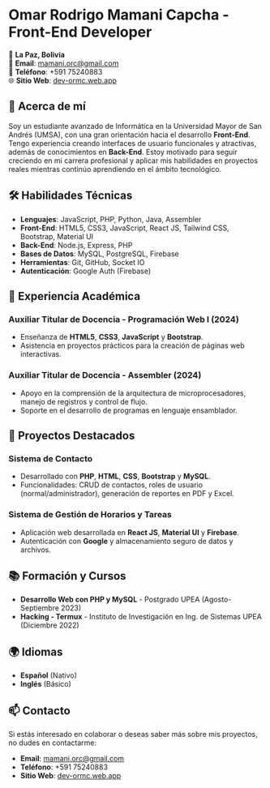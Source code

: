 # Omar Rodrigo Mamani Capcha - Front-End Developer

📍 **La Paz, Bolivia**  
📧 **Email**: mamani.orc@gmail.com  
📱 **Teléfono**: +591 75240883  
🌐 **Sitio Web**: [dev-ormc.web.app](https://dev-ormc.web.app)

## 👋 Acerca de mí

Soy un estudiante avanzado de Informática en la Universidad Mayor de San Andrés (UMSA), con una gran orientación hacia el desarrollo **Front-End**. Tengo experiencia creando interfaces de usuario funcionales y atractivas, además de conocimientos en **Back-End**. Estoy motivado para seguir creciendo en mi carrera profesional y aplicar mis habilidades en proyectos reales mientras continúo aprendiendo en el ámbito tecnológico.

## 🛠️ Habilidades Técnicas

- **Lenguajes**: JavaScript, PHP, Python, Java, Assembler
- **Front-End**: HTML5, CSS3, JavaScript, React JS, Tailwind CSS, Bootstrap, Material UI
- **Back-End**: Node.js, Express, PHP
- **Bases de Datos**: MySQL, PostgreSQL, Firebase
- **Herramientas**: Git, GitHub, Socket IO
- **Autenticación**: Google Auth (Firebase)

## 💼 Experiencia Académica

### Auxiliar Titular de Docencia - Programación Web I (2024)
- Enseñanza de **HTML5**, **CSS3**, **JavaScript** y **Bootstrap**.
- Asistencia en proyectos prácticos para la creación de páginas web interactivas.

### Auxiliar Titular de Docencia - Assembler (2024)
- Apoyo en la comprensión de la arquitectura de microprocesadores, manejo de registros y control de flujo.
- Soporte en el desarrollo de programas en lenguaje ensamblador.

## 📂 Proyectos Destacados

### Sistema de Contacto
- Desarrollado con **PHP**, **HTML**, **CSS**, **Bootstrap** y **MySQL**.
- Funcionalidades: CRUD de contactos, roles de usuario (normal/administrador), generación de reportes en PDF y Excel.

### Sistema de Gestión de Horarios y Tareas
- Aplicación web desarrollada en **React JS**, **Material UI** y **Firebase**.
- Autenticación con **Google** y almacenamiento seguro de datos y archivos.

## 📚 Formación y Cursos

- **Desarrollo Web con PHP y MySQL** - Postgrado UPEA (Agosto-Septiembre 2023)
- **Hacking - Termux** - Instituto de Investigación en Ing. de Sistemas UPEA (Diciembre 2022)

## 🌍 Idiomas

- **Español** (Nativo)
- **Inglés** (Básico)

## 📫 Contacto

Si estás interesado en colaborar o deseas saber más sobre mis proyectos, no dudes en contactarme:

- **Email**: mamani.orc@gmail.com
- **Teléfono**: +591 75240883
- **Sitio Web**: [dev-ormc.web.app](https://dev-ormc.web.app)
